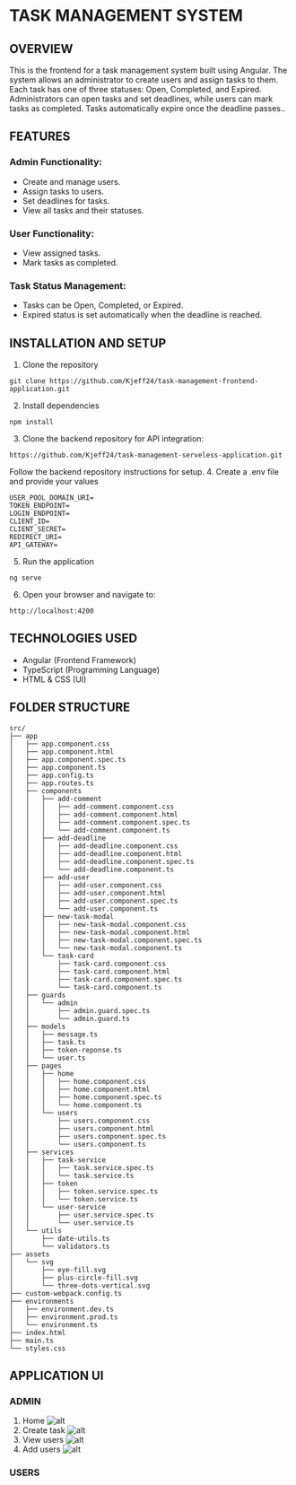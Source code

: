 # TASK MANAGEMENT SYSTEM

## OVERVIEW
This is the frontend for a task management system built using Angular. The system allows an administrator to create users and assign tasks to them. Each task has one of three statuses: Open, Completed, and Expired. Administrators can open tasks and set deadlines, while users can mark tasks as completed. Tasks automatically expire once the deadline passes..

## FEATURES
### Admin Functionality:
- Create and manage users.
- Assign tasks to users.
- Set deadlines for tasks.
- View all tasks and their statuses.

### User Functionality:
- View assigned tasks.
- Mark tasks as completed.

### Task Status Management:
- Tasks can be Open, Completed, or Expired.
- Expired status is set automatically when the deadline is reached.

## INSTALLATION AND SETUP
1. Clone the repository
```
git clone https://github.com/Kjeff24/task-management-frontend-application.git
```
2. Install dependencies
```
npm install
```
3. Clone the backend repository for API integration:
```
https://github.com/Kjeff24/task-management-serveless-application.git
```
Follow the backend repository instructions for setup.
4. Create a .env file and provide your values
```
USER_POOL_DOMAIN_URI=
TOKEN_ENDPOINT=
LOGIN_ENDPOINT=
CLIENT_ID=
CLIENT_SECRET=
REDIRECT_URI=
API_GATEWAY=
```
5. Run the application
```
ng serve
```
6. Open your browser and navigate to:
```
http://localhost:4200 
```

## TECHNOLOGIES USED
- Angular (Frontend Framework)
- TypeScript (Programming Language)
- HTML & CSS (UI)

## FOLDER STRUCTURE
```
src/
├── app
│   ├── app.component.css
│   ├── app.component.html
│   ├── app.component.spec.ts
│   ├── app.component.ts
│   ├── app.config.ts
│   ├── app.routes.ts
│   ├── components
│   │   ├── add-comment
│   │   │   ├── add-comment.component.css
│   │   │   ├── add-comment.component.html
│   │   │   ├── add-comment.component.spec.ts
│   │   │   └── add-comment.component.ts
│   │   ├── add-deadline
│   │   │   ├── add-deadline.component.css
│   │   │   ├── add-deadline.component.html
│   │   │   ├── add-deadline.component.spec.ts
│   │   │   └── add-deadline.component.ts
│   │   ├── add-user
│   │   │   ├── add-user.component.css
│   │   │   ├── add-user.component.html
│   │   │   ├── add-user.component.spec.ts
│   │   │   └── add-user.component.ts
│   │   ├── new-task-modal
│   │   │   ├── new-task-modal.component.css
│   │   │   ├── new-task-modal.component.html
│   │   │   ├── new-task-modal.component.spec.ts
│   │   │   └── new-task-modal.component.ts
│   │   └── task-card
│   │       ├── task-card.component.css
│   │       ├── task-card.component.html
│   │       ├── task-card.component.spec.ts
│   │       └── task-card.component.ts
│   ├── guards
│   │   └── admin
│   │       ├── admin.guard.spec.ts
│   │       └── admin.guard.ts
│   ├── models
│   │   ├── message.ts
│   │   ├── task.ts
│   │   ├── token-reponse.ts
│   │   └── user.ts
│   ├── pages
│   │   ├── home
│   │   │   ├── home.component.css
│   │   │   ├── home.component.html
│   │   │   ├── home.component.spec.ts
│   │   │   └── home.component.ts
│   │   └── users
│   │       ├── users.component.css
│   │       ├── users.component.html
│   │       ├── users.component.spec.ts
│   │       └── users.component.ts
│   ├── services
│   │   ├── task-service
│   │   │   ├── task.service.spec.ts
│   │   │   └── task.service.ts
│   │   ├── token
│   │   │   ├── token.service.spec.ts
│   │   │   └── token.service.ts
│   │   └── user-service
│   │       ├── user.service.spec.ts
│   │       └── user.service.ts
│   └── utils
│       ├── date-utils.ts
│       └── validators.ts
├── assets
│   └── svg
│       ├── eye-fill.svg
│       ├── plus-circle-fill.svg
│       └── three-dots-vertical.svg
├── custom-webpack.config.ts
├── environments
│   ├── environment.dev.ts
│   ├── environment.prod.ts
│   └── environment.ts
├── index.html
├── main.ts
└── styles.css
```

## APPLICATION UI
### ADMIN
1. Home
![alt](./src/assets/screenshots/admin-home.png)
2. Create task
![alt](./src/assets/screenshots/admin-create-task.png)
3. View users
![alt](./src/assets/screenshots/admin-view-users.png)
4. Add users
![alt](./src/assets/screenshots/admin-add-user.png)

### USERS
